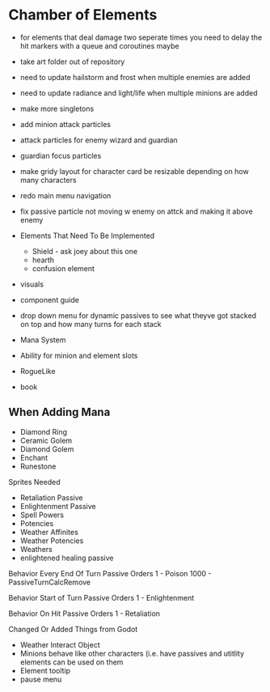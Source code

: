 # Chamber of Elements
- for elements that deal damage two seperate times you need to delay the hit markers with a queue and coroutines maybe
- take art folder out of repository
- need to update hailstorm and frost when multiple enemies are added
- need to update radiance and light/life when multiple minions are added
- make more singletons
- add minion attack particles
- attack particles for enemy wizard and guardian
- guardian focus particles
- make gridy layout for character card be resizable depending on how many characters
- redo main menu navigation
- fix passive particle not moving w enemy on attck and making it above enemy

- Elements That Need To Be Implemented
	- Shield - ask joey about this one
	- hearth
	- confusion element
  
- visuals
- component guide

- drop down menu for dynamic passives to see what theyve got stacked on top and how many turns for each stack
- Mana System
- Ability for minion and element slots
- RogueLike
- book

When Adding Mana
-------
- Diamond Ring 
- Ceramic Golem
- Diamond Golem
- Enchant
- Runestone


Sprites Needed
- Retaliation Passive
- Enlightenment Passive
- Spell Powers
- Potencies
- Weather Affinites
- Weather Potencies
- Weathers
- enlightened healing passive

Behavior Every End Of Turn Passive Orders
1 - Poison
1000 - PassiveTurnCalcRemove

Behavior Start of Turn Passive Orders
1 - Enlightenment

Behavior On Hit Passive Orders
1 - Retaliation

Changed Or Added Things from Godot
- Weather Interact Object
- Minions behave like other characters (i.e. have passives and utitlity elements can be used on them
- Element tooltip
- pause menu
